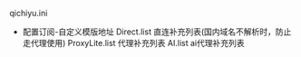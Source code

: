 qichiyu.ini
 - 配置订阅-自定义模版地址
Direct.list
  直连补充列表(国内域名不解析时，防止走代理使用)
ProxyLite.list
  代理补充列表
AI.list
  ai代理补充列表
